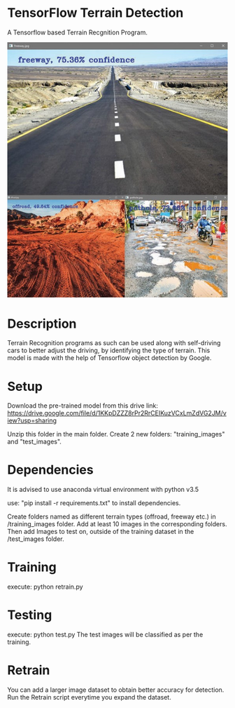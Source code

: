 # TensorFlow Terrain Detection 

A Tensorflow based Terrain Recgnition Program.

![alt text](https://github.com/Siddhant1410/terrain_detection/blob/main/Output.jpg)

# Description

Terrain Recognition programs as such can be used along with self-driving cars to better adjust the driving, by identifying the type of terrain.
This model is made with the help of Tensorflow object detection by Google.

# Setup

Download the pre-trained model from this drive link:
https://drive.google.com/file/d/1KKpDZZZ8rPr2RrCEIKuzVCxLmZdVG2JM/view?usp=sharing

Unzip this folder in the main folder.
Create 2 new folders: "training_images" and "test_images".

# Dependencies

It is advised to use anaconda virtual environment with python v3.5

use: "pip install -r requirements.txt" to install dependencies.

Create folders named as different terrain types (offroad, freeway etc.) in /training_images folder.
Add at least 10 images in the corresponding folders.
Then add Images to test on, outside of the training dataset in the /test_images folder.

# Training

execute: python retrain.py

# Testing

execute: python test.py
The test images will be classified as per the training.

# Retrain

You can add a larger image dataset to obtain better accuracy for detection.
Run the Retrain script everytime you expand the dataset.

